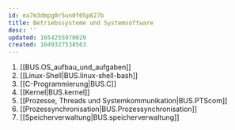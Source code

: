 ```yaml
---
id: ea7m3dmpg0r5un0f05p627b
title: Betriebssysteme und Systemsoftware
desc: ''
updated: 1654255970029
created: 1649327538563
---
```


1. [[BUS.OS_aufbau_und_aufgaben]]
2. [[Linux-Shell|BUS.linux-shell-bash]]
3. [[C-Programmierung|BUS.C]]
4. [[Kernel|BUS.kernel]]
5. [[Prozesse, Threads und Systemkommunikation|BUS.PTScom]]
6. [[Prozessynchronisation|BUS.Prozessynchronisation]]
7. [[Speicherverwaltung|BUS.speicherverwaltung]]